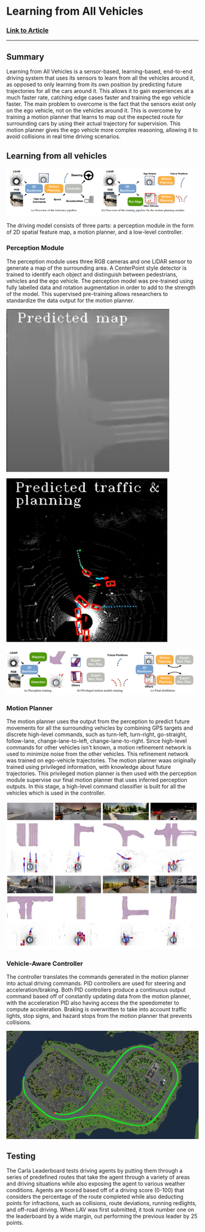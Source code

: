 # Learning from All Vehicles
### [Link to Article](https://arxiv.org/pdf/2203.11934.pdf)
---
## Summary
Learning from All Vehicles is a sensor-based, learning-based, end-to-end driving system that uses its sensors to learn from all the vehicles around it, as opposed to only learning from its own position by predicting future trajectories for all the cars around it. This allows it to gain experiences at a much faster rate, catching edge cases faster and training the ego vehicle faster. The main problem to overcome is the fact that the sensors exist only on the ego vehicle, not on the vehicles around it. This is overcome by training a motion planner that learns to map out the expected route for surrounding cars by using their actual trajectory for supervision. This motion planner gives the ego vehicle more complex reasoning, allowing it to avoid collisions in real time driving scenarios. 

## Learning from all vehicles
![Alt text](./3-1.png)

The driving model consists of three parts: a perception module in the form of 2D spatial feature map, a motion planner, and a low-level controller. 

### Perception Module
The perception module uses three RGB cameras and one LiDAR sensor to generate a map of the surrounding area. A CenterPoint style detector is trained to identify each object and distinguish between pedestrians, vehicles and the ego vehicle. The perception model was pre-trained using fully labelled data and rotation augmentation in order to add to the strength of the model. This supervised pre-training allows researchers to standardize the data output for the motion planner. 

![Alt text](./3-3.png)

![Alt text](./3-4.png)

![Alt text](./3-2.png)

### Motion Planner
The motion planner uses the output from the perception to predict future movements for all the surrounding vehicles by combining GPS targets and discrete high-level commands, such as turn-left, turn-right, go-straight, follow-lane, change-lane-to-left, change-lane-to-right. Since high-level commands for other vehicles isn't known, a motion refinement network is used to minimize noise from the other vehicles. This refinement network was trained on ego-vehicle trajectories. The motion planner waas originally trained using privileged information, with knowledge about future trajectories. This privileged motion planner is then used with the perception module supervise our final motion planner that uses inferred perception outputs. In this stage, a high-level command classifier is built for all the vehicles which is used in the controller. 

![Alt text](./3-6.png)

### Vehicle-Aware Controller
The controller translates the commands generated in the motion planner into actual driving commands. PID controllers are used for steering and acceleration/braking. Both PID controllers produce a continuous output command based off of constantly updating data from the motion planner, with the acceleration PID also having access the the speedometer to compute acceleration. Braking is overwritten to take into account traffic lights, stop signs, and hazard stops from the motion planner that prevents collisions. 

![Alt text](./3-5.png)

## Testing
The Carla Leaderboard tests driving agents by putting them through a series of predefined routes that take the agent through a variety of areas and driving situations while also exposing the agent to various weather conditions. Agents are scored based off of a driving score (0-100) that considers the percentage of the route completed while also deducting points for infractions, such as collisions, route deviations, running redlights, and off-road driving. When LAV was first submitted, it took number one on the leaderboard by a wide margin, out performing the previous leader by 25 points. 
